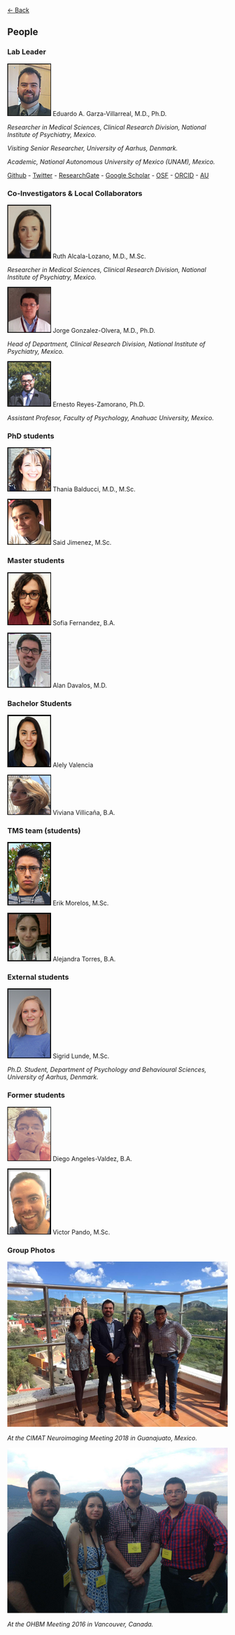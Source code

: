 [<- Back](index.md)

## People

### Lab Leader

![Eduardo Garza](ed_2018.jpg) Eduardo A. Garza-Villarreal, M.D., Ph.D.

*Researcher in Medical Sciences, Clinical Research Division, National Institute of Psychiatry, Mexico.*

*Visiting Senior Researcher, University of Aarhus, Denmark.*

*Academic, National Autonomous University of Mexico (UNAM), Mexico.*

[Github](https://github.com/egarza) - [Twitter](https://twitter.com/egarzav) - [ResearchGate](https://www.researchgate.net/profile/Eduardo_Garza_Villarreal) - [Google Scholar](https://scholar.google.dk/citations?user=bX502bUAAAAJ&hl=en) - [OSF](https://osf.io/uc6aj/) - [ORCID](https://orcid.org/0000-0003-1381-8648) - [AU](http://pure.au.dk/portal/en/eduardoa@cfin.au.dk)

### Co-Investigators & Local Collaborators

![Ruth](ruth.jpg) Ruth Alcala-Lozano, M.D., M.Sc.

*Researcher in Medical Sciences, Clinical Research Division, National Institute of Psychiatry, Mexico.*

![Jorge](jorge.jpg) Jorge Gonzalez-Olvera, M.D., Ph.D.

*Head of Department, Clinical Research Division, National Institute of Psychiatry, Mexico.*

![Ernesto](ernesto.jpg) Ernesto Reyes-Zamorano, Ph.D.

*Assistant Profesor, Faculty of Psychology, Anahuac University, Mexico.*

### PhD students

![Thania](thania.jpg) Thania Balducci, M.D., M.Sc.

![Said](said.jpg) Said Jimenez, M.Sc.


### Master students

![Sofia](sofia.jpg) Sofia Fernandez, B.A.

![Alan](alan.jpg) Alan Davalos, M.D.

### Bachelor Students

![Alely](alely.jpg) Alely Valencia

![Viviana](viviana.jpg) Viviana Villicaña, B.A.


### TMS team (students)

![Erik](erik.jpg) Erik Morelos, M.Sc.

![Alejandra](ale.jpg) Alejandra Torres, B.A.

### External students

![Sigrid](sigrid.jpg) Sigrid Lunde, M.Sc.

*Ph.D. Student, Department of Psychology and Behavioural Sciences, University of Aarhus, Denmark.*

### Former students

![Diego](diego.jpg) Diego Angeles-Valdez, B.A.

![Victor](victor.jpg) Victor Pando, M.Sc.

### Group Photos

![group photo](group1.jpg)

*At the CIMAT Neuroimaging Meeting 2018 in Guanajuato, Mexico.*

![group photo](group2.jpg)

*At the OHBM Meeting 2016 in Vancouver, Canada.*